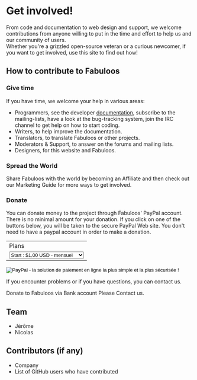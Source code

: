 # Get involved!

From code and documentation to web design and support, we welcome contributions from anyone willing to put in the time and effort to help us and our community of users.  
Whether you're a grizzled open-source veteran or a curious newcomer, if you want to get involved, use this site to find out how!

## How to contribute to Fabuloos

### Give time

If you have time, we welcome your help in various areas:
* Programmers, see the developer [documentation](/contribute/documentation.html), subscribe to the mailing-lists, have a look at the bug-tracking system, join the IRC channel to get help on how to start coding.
* Writers, to help improve the documentation.
* Translators, to translate Fabuloos or other projects.
* Moderators & Support, to answer on the forums and mailing lists.
* Designers, for this website and Fabuloos.

### Spread the World

Share Fabuloos with the world by becoming an Affiliate and then check out our Marketing Guide for more ways to get involved.

### Donate

You can donate money to the project through Fabuloos' PayPal account. There is no minimal amount for your donation.
If you click on one of the buttons below, you will be taken to the secure PayPal Web site.
You don't need to have a paypal account in order to make a donation.

<form action="https://www.paypal.com/cgi-bin/webscr" method="post" target="_top">
<input type="hidden" name="cmd" value="_s-xclick">
<input type="hidden" name="hosted_button_id" value="WBSS8K8YSCUA2">
<table>
<tr><td><input type="hidden" name="on0" value="Plans">Plans</td></tr><tr><td><select name="os0">
	<option value="Start">Start : $1,00 USD - mensuel</option>
	<option value="Basic">Basic : $79,00 USD - mensuel</option>
	<option value="Plus">Plus : $590,00 USD - mensuel</option>
</select> </td></tr>
</table>
<input type="hidden" name="currency_code" value="USD">
<input type="image" src="https://www.paypalobjects.com/fr_FR/FR/i/btn/btn_subscribeCC_LG.gif" border="0" name="submit" alt="PayPal - la solution de paiement en ligne la plus simple et la plus sécurisée !">
<img alt="" border="0" src="https://www.paypalobjects.com/fr_FR/i/scr/pixel.gif" width="1" height="1">
</form>


If you encounter problems or if you have questions, you can contact us.

Donate to Fabuloos via Bank account
Please Contact us.


## Team

* Jérôme
* Nicolas

## Contributors (if any)

* Company
* List of GitHub users who have contributed